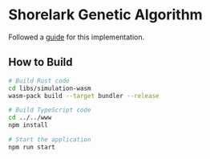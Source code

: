 # Shorelark Genetic Algorithm

Followed a [guide](https://pwy.io/posts/learning-to-fly-pt1/) for this implementation.

## How to Build

```bash
# Build Rust code
cd libs/simulation-wasm
wasm-pack build --target bundler --release

# Build TypeScript code
cd ../../www
npm install

# Start the application
npm run start
```
